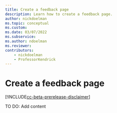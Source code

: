 ```yaml
---
title: Create a feedback page
description: Learn how to create a feedback page.
author: nickdoelman
ms.topic: conceptual
ms.custom: 
ms.date: 03/07/2022
ms.subservice:
ms.author: ndoelman
ms.reviewer:
contributors:
    - nickdoelman
    - ProfessorKendrick
---
```


# Create a feedback page

[!INCLUDE[cc-beta-prerelease-disclaimer](../includes/cc-beta-prerelease-disclaimer.md)]

TO DO: Add content




